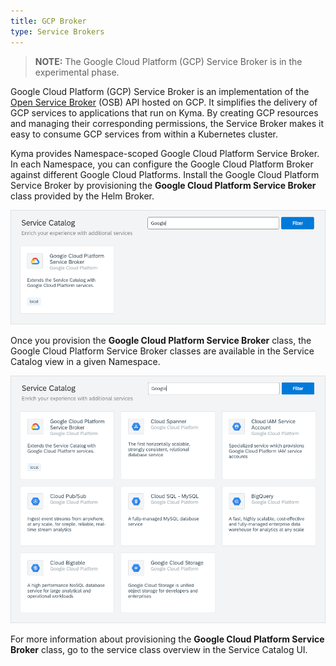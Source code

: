 ```yaml
---
title: GCP Broker
type: Service Brokers
---
```


>**NOTE:** The Google Cloud Platform (GCP) Service Broker is in the experimental phase.

Google Cloud Platform (GCP) Service Broker is an implementation of the [Open Service Broker](https://www.openservicebrokerapi.org/) (OSB) API hosted on GCP. It simplifies the delivery of GCP services to applications that run on Kyma. By creating GCP resources and managing their corresponding permissions, the Service Broker makes it easy to consume GCP services from within a Kubernetes cluster.

Kyma provides Namespace-scoped Google Cloud Platform Service Broker. In each Namespace, you can configure the Google Cloud Platform Broker against different Google Cloud Platforms. Install the Google Cloud Platform Service Broker by provisioning the **Google Cloud Platform Service Broker** class provided by the Helm Broker.

![Service Catalog view without GCP Classes](./assets/gcp-class.png)

Once you provision the **Google Cloud Platform Service Broker** class, the Google Cloud Platform Service Broker classes are available in the Service Catalog view in a given Namespace.

![Service Catalog view without GCP Classes](./assets/gcp-classes.png)

For more information about provisioning the **Google Cloud Platform Service Broker** class, go to the service class overview in the Service Catalog UI.
